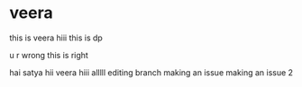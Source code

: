 # veera
this is veera
hiii this is dp

u r wrong this is right

hai satya
hii veera
hiii alllll
editing branch
making an issue
making an issue 2
